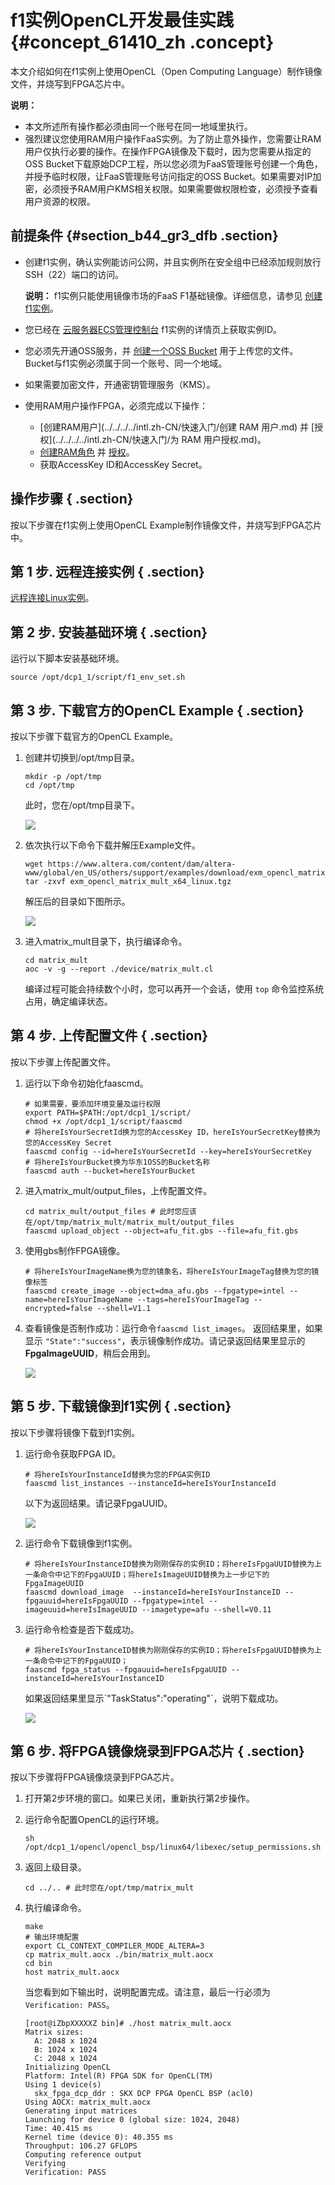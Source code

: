 # f1实例OpenCL开发最佳实践 {#concept_61410_zh .concept}

本文介绍如何在f1实例上使用OpenCL（Open Computing Language）制作镜像文件，并烧写到FPGA芯片中。

**说明：** 

-   本文所述所有操作都必须由同一个账号在同一地域里执行。
-   强烈建议您使用RAM用户操作FaaS实例。为了防止意外操作，您需要让RAM用户仅执行必要的操作。在操作FPGA镜像及下载时，因为您需要从指定的OSS Bucket下载原始DCP工程，所以您必须为FaaS管理账号创建一个角色，并授予临时权限，让FaaS管理账号访问指定的OSS Bucket。如果需要对IP加密，必须授予RAM用户KMS相关权限。如果需要做权限检查，必须授予查看用户资源的权限。

## 前提条件 {#section_b44_gr3_dfb .section}

-   创建f1实例，确认实例能访问公网，并且实例所在安全组中已经添加规则放行SSH（22）端口的访问。

    **说明：** f1实例只能使用镜像市场的FaaS F1基础镜像。详细信息，请参见 [创建f1实例](../../../../intl.zh-CN/用户指南/实例/创建实例/创建f1实例.md)。

-   您已经在 [云服务器ECS管理控制台](https://ecs.console.aliyun.com/#/home) f1实例的详情页上获取实例ID。
-   您必须先开通OSS服务，并 [创建一个OSS Bucket](../../../../intl.zh-CN/快速入门/创建存储空间.md) 用于上传您的文件。Bucket与f1实例必须属于同一个账号、同一个地域。
-   如果需要加密文件，开通密钥管理服务（KMS）。
-   使用RAM用户操作FPGA，必须完成以下操作：
    -    [创建RAM用户](../../../../intl.zh-CN/快速入门/创建 RAM 用户.md) 并 [授权](../../../../intl.zh-CN/快速入门/为 RAM 用户授权.md)。
    -    [创建RAM角色](../../../../intl.zh-CN/用户指南/身份管理/角色.md) 并 [授权](../../../../intl.zh-CN/用户指南/授权管理/授权.md)。
    -   获取AccessKey ID和AccessKey Secret。

## 操作步骤 { .section}

按以下步骤在f1实例上使用OpenCL Example制作镜像文件，并烧写到FPGA芯片中。

## 第 1 步. 远程连接实例 { .section}

 [远程连接Linux实例](../../../../intl.zh-CN/用户指南/连接实例/使用用户名密码验证连接Linux实例.md)。

## 第 2 步. 安装基础环境 { .section}

运行以下脚本安装基础环境。

```language-shell
source /opt/dcp1_1/script/f1_env_set.sh

```

## 第 3 步. 下载官方的OpenCL Example { .section}

按以下步骤下载官方的OpenCL Example。

1.  创建并切换到/opt/tmp目录。

    ```language-shell
    mkdir -p /opt/tmp
    cd /opt/tmp
    
    ```

    此时，您在/opt/tmp目录下。

    ![](http://static-aliyun-doc.oss-cn-hangzhou.aliyuncs.com/assets/img/9827/154149218411994_zh-CN.png)

2.  依次执行以下命令下载并解压Example文件。

    ```language-shell
    wget https://www.altera.com/content/dam/altera-www/global/en_US/others/support/examples/download/exm_opencl_matrix_mult_x64_linux.tgz
    tar -zxvf exm_opencl_matrix_mult_x64_linux.tgz
    
    ```

    解压后的目录如下图所示。

    ![](http://static-aliyun-doc.oss-cn-hangzhou.aliyuncs.com/assets/img/9827/154149218411995_zh-CN.png)

3.  进入matrix\_mult目录下，执行编译命令。

    ```language-shell
    cd matrix_mult
    aoc -v -g --report ./device/matrix_mult.cl
    
    ```

    编译过程可能会持续数个小时，您可以再开一个会话，使用 `top` 命令监控系统占用，确定编译状态。


## 第 4 步. 上传配置文件 { .section}

按以下步骤上传配置文件。

1.  运行以下命令初始化faascmd。

    ```language-shell
    # 如果需要，要添加环境变量及运行权限
    export PATH=$PATH:/opt/dcp1_1/script/
    chmod +x /opt/dcp1_1/script/faascmd
    # 将hereIsYourSecretId换为您的AccessKey ID，hereIsYourSecretKey替换为您的AccessKey Secret
    faascmd config --id=hereIsYourSecretId --key=hereIsYourSecretKey
    # 将hereIsYourBucket换为华东1OSS的Bucket名称
    faascmd auth --bucket=hereIsYourBucket
    
    ```

2.  进入matrix\_mult/output\_files，上传配置文件。

    ```language-shell
    cd matrix_mult/output_files # 此时您应该在/opt/tmp/matrix_mult/matrix_mult/output_files
    faascmd upload_object --object=afu_fit.gbs --file=afu_fit.gbs
    
    ```

3.  使用gbs制作FPGA镜像。

    ```language-shell
    # 将hereIsYourImageName换为您的镜象名，将hereIsYourImageTag替换为您的镜像标签
    faascmd create_image --object=dma_afu.gbs --fpgatype=intel --name=hereIsYourImageName --tags=hereIsYourImageTag --encrypted=false --shell=V1.1  
    
    ```

4.  查看镜像是否制作成功：运行命令`faascmd list_images`。 返回结果里，如果显示 `"State":"success"`，表示镜像制作成功。请记录返回结果里显示的**FpgaImageUUID**，稍后会用到。

    ![](http://static-aliyun-doc.oss-cn-hangzhou.aliyuncs.com/assets/img/9827/154149218511996_zh-CN.png)


## 第 5 步. 下载镜像到f1实例 { .section}

按以下步骤将镜像下载到f1实例。

1.  运行命令获取FPGA ID。

    ```language-shell
    # 将hereIsYourInstanceId替换为您的FPGA实例ID
    faascmd list_instances --instanceId=hereIsYourInstanceId
    
    ```

    以下为返回结果。请记录FpgaUUID。

    ![](http://static-aliyun-doc.oss-cn-hangzhou.aliyuncs.com/assets/img/9827/154149218511997_zh-CN.png)

2.  运行命令下载镜像到f1实例。

    ```language-shell
    # 将hereIsYourInstanceID替换为刚刚保存的实例ID；将hereIsFpgaUUID替换为上一条命令中记下的FpgaUUID；将hereIsImageUUID替换为上一步记下的FpgaImageUUID
    faascmd download_image  --instanceId=hereIsYourInstanceID --fpgauuid=hereIsFpgaUUID --fpgatype=intel --imageuuid=hereIsImageUUID --imagetype=afu --shell=V0.11
    
    ```

3.  运行命令检查是否下载成功。

    ```language-shell
    # 将hereIsYourInstanceID替换为刚刚保存的实例ID；将hereIsFpgaUUID替换为上一条命令中记下的FpgaUUID；
    faascmd fpga_status --fpgauuid=hereIsFpgaUUID --instanceId=hereIsYourInstanceID
    
    ```

    如果返回结果里显示\`"TaskStatus":"operating"\`，说明下载成功。

    ![](http://static-aliyun-doc.oss-cn-hangzhou.aliyuncs.com/assets/img/9827/154149218511998_zh-CN.png)


## 第 6 步. 将FPGA镜像烧录到FPGA芯片 { .section}

按以下步骤将FPGA镜像烧录到FPGA芯片。

1.  打开第2步环境的窗口。如果已关闭，重新执行第2步操作。
2.  运行命令配置OpenCL的运行环境。

    ```language-shell
    sh /opt/dcp1_1/opencl/opencl_bsp/linux64/libexec/setup_permissions.sh
    
    ```

3.  返回上级目录。

    ```language-shell
    cd ../.. # 此时您在/opt/tmp/matrix_mult
    
    ```

4.  执行编译命令。

    ```language-shell
    make
    # 输出环境配置
    export CL_CONTEXT_COMPILER_MODE_ALTERA=3
    cp matrix_mult.aocx ./bin/matrix_mult.aocx
    cd bin
    host matrix_mult.aocx
    
    ```

    当您看到如下输出时，说明配置完成。请注意，最后一行必须为`Verification: PASS`。

    ```language-shell
    [root@iZbpXXXXXZ bin]# ./host matrix_mult.aocx
    Matrix sizes:
      A: 2048 x 1024
      B: 1024 x 1024
      C: 2048 x 1024
    Initializing OpenCL
    Platform: Intel(R) FPGA SDK for OpenCL(TM)
    Using 1 device(s)
      skx_fpga_dcp_ddr : SKX DCP FPGA OpenCL BSP (acl0)
    Using AOCX: matrix_mult.aocx
    Generating input matrices
    Launching for device 0 (global size: 1024, 2048)
    Time: 40.415 ms
    Kernel time (device 0): 40.355 ms
    Throughput: 106.27 GFLOPS
    Computing reference output
    Verifying
    Verification: PASS
    
    ```


